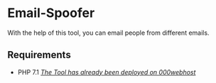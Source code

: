# Email-Spoofer
With the help of this tool, you can email people from different emails.

## Requirements 
- PHP 7.1 
[*The Tool has already been deployed on 000webhost*](https://cntreon.000webhostapp.com/email/)
